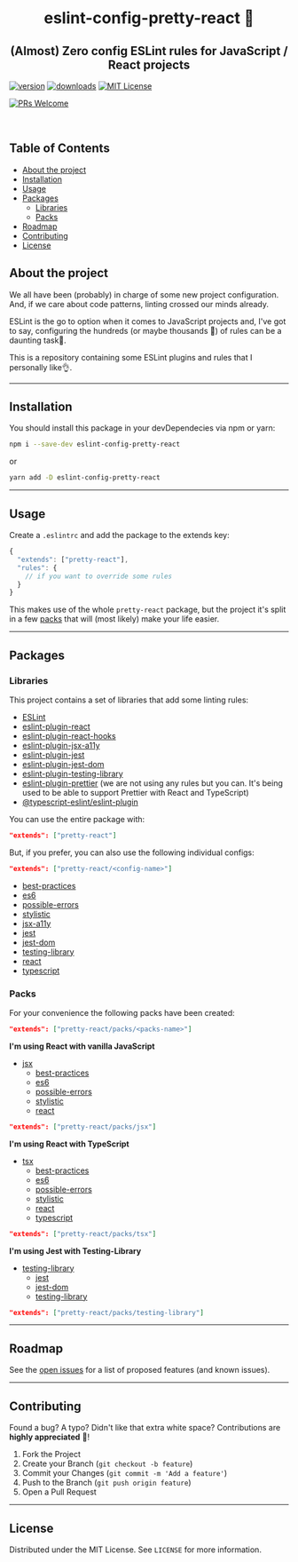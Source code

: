<div align="center">

# eslint-config-pretty-react 💄

## (Almost) Zero config ESLint rules for JavaScript / React projects

</div>

[![version][version-badge]][package]
[![downloads][downloads-badge]][npmtrends]
[![MIT License][license-badge]][license]

[![PRs Welcome][prs-badge]][prs]

<!-- PROJECT LOGO -->
<br />

<!-- TABLE OF CONTENTS -->

## Table of Contents

- [About the project](#about-the-project)
- [Installation](#installation)
- [Usage](#usage)
- [Packages](#packages)
  - [Libraries](#libraries)
  - [Packs](#packs)
- [Roadmap](#roadmap)
- [Contributing](#contributing)
- [License](#license)

## About the project

We all have been (probably) in charge of some new project configuration. And, if we care about code patterns, linting crossed our minds already.

ESLint is the go to option when it comes to JavaScript projects and, I've got to say, configuring the hundreds (or maybe thousands 🤔) of rules can be a daunting task🤯.

This is a repository containing some ESLint plugins and rules that I personally like👌.

---

## Installation

You should install this package in your devDependecies via npm or yarn:

```sh
npm i --save-dev eslint-config-pretty-react
```

or

```sh
yarn add -D eslint-config-pretty-react
```

---

## Usage

Create a `.eslintrc` and add the package to the extends key:

```javascript
{
  "extends": ["pretty-react"],
  "rules": {
    // if you want to override some rules
  }
}
```

This makes use of the whole `pretty-react` package, but the project it's split in a few [packs](#packs) that will (most likely) make your life easier.

---

## Packages

### Libraries

This project contains a set of libraries that add some linting rules:

- [ESLint](#eslint)
- [eslint-plugin-react](#eslint-plugin-react)
- [eslint-plugin-react-hooks](#eslint-plugin-react-hooks)
- [eslint-plugin-jsx-a11y](#eslint-plugin-jsx-a11y)
- [eslint-plugin-jest](#eslint-plugin-jest)
- [eslint-plugin-jest-dom](#eslint-plugin-jest-dom)
- [eslint-plugin-testing-library](#eslint-plugin-testing-library)
- [eslint-plugin-prettier](#eslint-plugin-prettier) (we are not using any rules but you can. It's being used to be able to support Prettier with React and TypeScript)
- [@typescript-eslint/eslint-plugin](#@typescript-eslint/eslint-plugin)

You can use the entire package with:

```json
"extends": ["pretty-react"]
```

But, if you prefer, you can also use the following individual configs:

```json
"extends": ["pretty-react/<config-name>"]
```

- [best-practices](#best-practices)
- [es6](#es6)
- [possible-errors](#possible-errors)
- [stylistic](#stylistic)
- [jsx-a11y](#jsx-a11y)
- [jest](#jest)
- [jest-dom](#jest-dom)
- [testing-library](#testing-library)
- [react](#react)
- [typescript](#typescript)

### Packs

For your convenience the following packs have been created:

```json
"extends": ["pretty-react/packs/<packs-name>"]
```

**I'm using React with vanilla JavaScript**

- [jsx](#jsx)
  - [best-practices](#best-practices)
  - [es6](#es6)
  - [possible-errors](#possible-errors)
  - [stylistic](#stylistic)
  - [react](#react)

```json
"extends": ["pretty-react/packs/jsx"]
```

**I'm using React with TypeScript**

- [tsx](#tsx)
  - [best-practices](#best-practices)
  - [es6](#es6)
  - [possible-errors](#possible-errors)
  - [stylistic](#stylistic)
  - [react](#react)
  - [typescript](#typescript)

```json
"extends": ["pretty-react/packs/tsx"]
```

**I'm using Jest with Testing-Library**

- [testing-library](#testing-library-pack)
  - [jest](#jest)
  - [jest-dom](#jest-dom)
  - [testing-library](#testing-library)

```json
"extends": ["pretty-react/packs/testing-library"]
```

---

## Roadmap

See the [open issues](#issues) for a list of proposed features (and known issues).

---

## Contributing

Found a bug? A typo? Didn't like that extra white space? Contributions are **highly appreciated** 🙌!

1. Fork the Project
2. Create your Branch (`git checkout -b feature`)
3. Commit your Changes (`git commit -m 'Add a feature'`)
4. Push to the Branch (`git push origin feature`)
5. Open a Pull Request

---

## License

Distributed under the MIT License. See `LICENSE` for more information.

<!-- LINKS -->

[version-badge]: https://img.shields.io/npm/v/eslint-config-pretty-react?color=red
[package]: https://www.npmjs.com/package/eslint-config-prett-react
[downloads-badge]: https://img.shields.io/npm/dm/eslint-config-pretty-react
[npmtrends]: http://www.npmtrends.com/eslint-config-pretty-react
[license-badge]: https://img.shields.io/npm/l/eslint-config-pretty-react
[license]: https://github.com/FranciscoMCG/eslint-config-pretty-react/blob/master/LICENSE
[npm]: https://www.npmjs.com
[npm-package]: https://www.npmjs.com/package/eslint-config-pretty-react
[prs-badge]: https://img.shields.io/badge/PRs-welcome-blue.svg?style=flat-square
[prs]: http://makeapullrequest.com
[bugs]: https://github.com/FranciscoMCG/eslint-config-pretty-react/issues
[issues]: https://github.com/FranciscoMCG/eslint-config-pretty-react/issues
[eslint]: https://github.com/eslint/eslint
[eslint-plugin-react]: https://github.com/yannickcr/eslint-plugin-react
[eslint-plugin-react-hooks]: https://github.com/facebook/react/tree/master/packages/eslint-plugin-react-hooks
[eslint-plugin-jsx-a11y]: https://github.com/jsx-eslint/eslint-plugin-jsx-a11y
[eslint-plugin-jest]: https://github.com/jest-community/eslint-plugin-jest
[eslint-plugin-jest-dom]: https://github.com/testing-library/eslint-plugin-jest-dom
[eslint-plugin-testing-library]: https://github.com/testing-library/eslint-plugin-testing-library
[eslint-plugin-prettier]: https://github.com/prettier/eslint-plugin-prettier
[@typescript-eslint/eslint-plugin]: https://github.com/typescript-eslint/typescript-eslint
[best-practices]: https://github.com/FranciscoMCG/eslint-config-pretty-react/blob/master/best-practices/index.js
[es6]: https://github.com/FranciscoMCG/eslint-config-pretty-react/blob/master/es6/index.js
[possible-errors]: https://github.com/FranciscoMCG/eslint-config-pretty-react/blob/master/possible-errors/index.js
[stylistic]: https://github.com/FranciscoMCG/eslint-config-pretty-react/blob/master/stylistic/index.js
[jsx-a11y]: https://github.com/FranciscoMCG/eslint-config-pretty-react/blob/master/jsx-a11y/index.js
[jest]: https://github.com/FranciscoMCG/eslint-config-pretty-react/blob/master/jest/index.js
[jest-dom]: https://github.com/FranciscoMCG/eslint-config-pretty-react/blob/master/jest-dom/index.js
[testing-library]: https://github.com/FranciscoMCG/eslint-config-pretty-react/blob/master/testing-library/index.js
[react]: https://github.com/FranciscoMCG/eslint-config-pretty-react/blob/master/react/index.js
[typescript]: https://github.com/FranciscoMCG/eslint-config-pretty-react/blob/master/typescript/index.js
[jsx]: https://github.com/FranciscoMCG/eslint-config-pretty-react/blob/master/packs/jsx/index.js
[tsx]: https://github.com/FranciscoMCG/eslint-config-pretty-react/blob/master/packs/tsx/index.js
[testing-library-pack]: https://github.com/FranciscoMCG/eslint-config-pretty-react/blob/master/packs/testing-library/index.js
